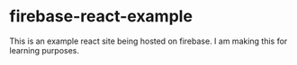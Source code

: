 # firebase-react-example
This is an example react site being hosted on firebase. I am making this for learning purposes.
